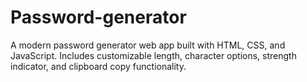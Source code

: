 # Password-generator
A modern password generator web app built with HTML, CSS, and JavaScript. Includes customizable length, character options, strength indicator, and clipboard copy functionality.
